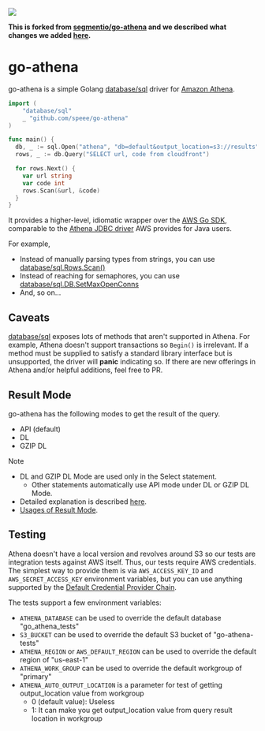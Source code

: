 [![](https://godoc.org/github.com/speee/go-athena?status.svg)](https://godoc.org/github.com/speee/go-athena)

**This is forked from [segmentio/go-athena](https://github.com/segmentio/go-athena) and we described what changes we added [here](./doc/introduction.md).**

# go-athena

go-athena is a simple Golang [database/sql] driver for [Amazon Athena](https://aws.amazon.com/athena/).

```go
import (
    "database/sql"
    _ "github.com/speee/go-athena"
)

func main() {
  db, _ := sql.Open("athena", "db=default&output_location=s3://results")
  rows, _ := db.Query("SELECT url, code from cloudfront")

  for rows.Next() {
    var url string
    var code int
    rows.Scan(&url, &code)
  }
}

```

It provides a higher-level, idiomatic wrapper over the
[AWS Go SDK](https://docs.aws.amazon.com/sdk-for-go/api/service/athena/),
comparable to the [Athena JDBC driver](http://docs.aws.amazon.com/athena/latest/ug/athena-jdbc-driver.html)
AWS provides for Java users.

For example,

- Instead of manually parsing types from strings, you can use [database/sql.Rows.Scan()](https://golang.org/pkg/database/sql/#Rows.Scan)
- Instead of reaching for semaphores, you can use [database/sql.DB.SetMaxOpenConns](https://golang.org/pkg/database/sql/#DB.SetMaxOpenConns)
- And, so on...


## Caveats

[database/sql] exposes lots of methods that aren't supported in Athena.
For example, Athena doesn't support transactions so `Begin()` is irrelevant.
If a method must be supplied to satisfy a standard library interface but is unsupported,
the driver will **panic** indicating so. If there are new offerings in Athena and/or
helpful additions, feel free to PR.

## Result Mode

go-athena has the following modes to get the result of the query.

- API (default)
- DL
- GZIP DL

Note

- DL and GZIP DL Mode are used only in the Select statement.
  - Other statements automatically use API mode under DL or GZIP DL Mode.
- Detailed explanation is described [here](doc/result_mode.md).
- [Usages of Result Mode](doc/result_mode.md#usages).

## Testing

Athena doesn't have a local version and revolves around S3 so our tests are
integration tests against AWS itself. Thus, our tests require AWS credentials.
The simplest way to provide them is via `AWS_ACCESS_KEY_ID` and `AWS_SECRET_ACCESS_KEY`
environment variables, but you can use anything supported by the
[Default Credential Provider Chain].

The tests support a few environment variables:
- `ATHENA_DATABASE` can be used to override the default database "go_athena_tests"
- `S3_BUCKET` can be used to override the default S3 bucket of "go-athena-tests"
- `ATHENA_REGION` or `AWS_DEFAULT_REGION` can be used to override the default region of "us-east-1"
- `ATHENA_WORK_GROUP` can be used to override the default workgroup of "primary"
- `ATHENA_AUTO_OUTPUT_LOCATION` is a parameter for test of getting output_location value from workgroup
  - 0 (default value): Useless
  - 1: It can make you get output_location value from query result location in workgroup


[database/sql]: https://golang.org/pkg/database/sql/
[Default Credential Provider Chain]: http://docs.aws.amazon.com/sdk-for-java/v1/developer-guide/credentials.html#credentials-default
